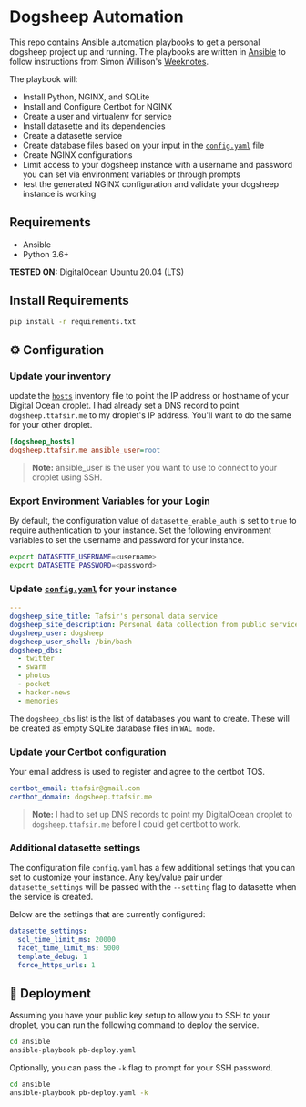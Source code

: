 # Dogsheep Automation

This repo contains Ansible automation playbooks to get a personal dogsheep project up and running. The playbooks are written in [Ansible](https://www.ansible.com/) to follow instructions from Simon Willison's [Weeknotes](https://simonwillison.net/2021/Aug/22/weeknotes-dogsheep/).

The playbook will:

* Install Python, NGINX, and SQLite
* Install and Configure Certbot for NGINX
* Create a user and virtualenv for service
* Install datasette and its dependencies
* Create a datasette service
* Create database files based on your input in the [`config.yaml`](./ansible/config.yml) file
* Create NGINX configurations
* Limit access to your dogsheep instance with a username and password you can set via environment variables or through prompts
* test the generated NGINX configuration and validate your dogsheep instance is working

## Requirements

* Ansible
* Python 3.6+

**TESTED ON:** DigitalOcean Ubuntu 20.04 (LTS)

## Install Requirements

```sh
pip install -r requirements.txt
```

## :gear: Configuration

### Update your inventory

update the [`hosts`](./ansible/hosts) inventory file to point the IP address or hostname of your Digital Ocean droplet. I had already set a DNS record to point `dogsheep.ttafsir.me` to my droplet's IP address. You'll want to do the same for your other droplet.

```ini
[dogsheep_hosts]
dogsheep.ttafsir.me ansible_user=root
```

> **Note:** ansible_user is the user you want to use to connect to your droplet using SSH.

### Export Environment Variables for your Login

By default, the configuration value of `datasette_enable_auth` is set to `true` to require authentication to your instance. Set the following environment variables to set the username and password for your instance.

```sh
export DATASETTE_USERNAME=<username>
export DATASETTE_PASSWORD=<password>
```

### Update [`config.yaml`](./ansible/config.yml) for your instance

```yaml
---
dogsheep_site_title: Tafsir's personal data service
dogsheep_site_description: Personal data collection from public services
dogsheep_user: dogsheep
dogsheep_user_shell: /bin/bash
dogsheep_dbs:
  - twitter
  - swarm
  - photos
  - pocket
  - hacker-news
  - memories
```

The `dogsheep_dbs` list is the list of databases you want to create. These will be created as empty SQLite database files in `WAL mode`.


### Update your Certbot configuration

Your email address is used to register and agree to the certbot TOS.

```yaml
certbot_email: ttafsir@gmail.com
certbot_domain: dogsheep.ttafsir.me
```

> **Note:** I had to set up DNS records to point my DigitalOcean droplet to `dogsheep.ttafsir.me` before I could get certbot to work.


### Additional datasette settings

The configuration file `config.yaml` has a few additional settings that you can set to customize your instance. Any key/value pair under `datasette_settings` will be passed with the `--setting` flag to datasette when the service is created.

Below are the settings that are currently configured:

```yaml
datasette_settings:
  sql_time_limit_ms: 20000
  facet_time_limit_ms: 5000
  template_debug: 1
  force_https_urls: 1
```

## :rocket: Deployment

Assuming you have your public key setup to allow you to SSH to your droplet, you can run the following command to deploy the service.

```sh
cd ansible
ansible-playbook pb-deploy.yaml
```

Optionally, you can pass the `-k` flag to prompt for your SSH password.

```sh
cd ansible
ansible-playbook pb-deploy.yaml -k
```
